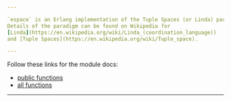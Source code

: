 ```yaml
---

`espace` is an Erlang implementation of the Tuple Spaces (or Linda) paradigm.
Details of the paradigm can be found on Wikipedia for
[Linda](https://en.wikipedia.org/wiki/Linda_(coordination_language))
and [Tuple Spaces](https://en.wikipedia.org/wiki/Tuple_space).

---
```


Follow these links for the module docs:

* [public functions](edoc/index.html)
* [all functions](edoc_dev/index.html)

---
